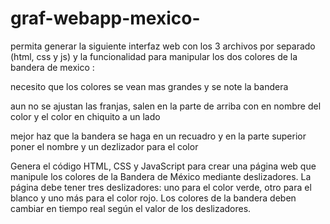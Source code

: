 # graf-webapp-mexico-
permita generar la siguiente interfaz web con los 3 archivos por separado (html, css y js) y la funcionalidad para manipular los dos colores de la bandera de mexico : 

necesito que los colores se vean mas grandes y se note la bandera

aun no se ajustan las franjas, salen en la parte de arriba con en nombre del color y el color en chiquito a un lado

mejor haz que la bandera se haga en un recuadro y en la parte superior poner el nombre y un dezlizador para el color

Genera el código HTML, CSS y JavaScript para crear una página web que manipule los colores de la Bandera de México mediante deslizadores. La página debe tener tres deslizadores: uno para el color verde, otro para el blanco y uno más para el color rojo. Los colores de la bandera deben cambiar en tiempo real según el valor de los deslizadores.
